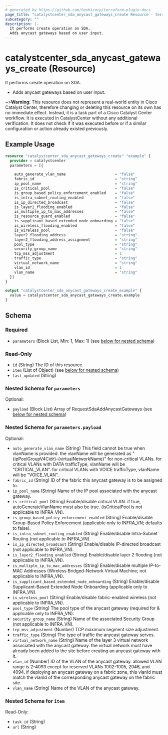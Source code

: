 ```yaml
---
# generated by https://github.com/hashicorp/terraform-plugin-docs
page_title: "catalystcenter_sda_anycast_gateways_create Resource - terraform-provider-catalystcenter"
subcategory: ""
description: |-
  It performs create operation on SDA.
  Adds anycast gateways based on user input.
---
```


# catalystcenter_sda_anycast_gateways_create (Resource)

It performs create operation on SDA.

- Adds anycast gateways based on user input.


~>**Warning:**
This resource does not represent a real-world entity in Cisco Catalyst Center, therefore changing or deleting this resource on its own has no immediate effect.
Instead, it is a task part of a Cisco Catalyst Center workflow. It is executed in CatalystCenter without any additional verification. It does not check if it was executed before or if a similar configuration or action already existed previously.

## Example Usage

```terraform
resource "catalystcenter_sda_anycast_gateways_create" "example" {
  provider = catalystcenter
  parameters = [{

    auto_generate_vlan_name                      = "false"
    fabric_id                                    = "string"
    ip_pool_name                                 = "string"
    is_critical_pool                             = "false"
    is_group_based_policy_enforcement_enabled    = "false"
    is_intra_subnet_routing_enabled              = "false"
    is_ip_directed_broadcast                     = "false"
    is_layer2_flooding_enabled                   = "false"
    is_multiple_ip_to_mac_addresses              = "false"
    is_resource_guard_enabled                    = "false"
    is_supplicant_based_extended_node_onboarding = "false"
    is_wireless_flooding_enabled                 = "false"
    is_wireless_pool                             = "false"
    layer2_flooding_address                      = "string"
    layer2_flooding_address_assignment           = "string"
    pool_type                                    = "string"
    security_group_name                          = "string"
    tcp_mss_adjustment                           = 1
    traffic_type                                 = "string"
    virtual_network_name                         = "string"
    vlan_id                                      = 1
    vlan_name                                    = "string"
  }]
}

output "catalystcenter_sda_anycast_gateways_create_example" {
  value = catalystcenter_sda_anycast_gateways_create.example
}
```

<!-- schema generated by tfplugindocs -->
## Schema

### Required

- `parameters` (Block List, Min: 1, Max: 1) (see [below for nested schema](#nestedblock--parameters))

### Read-Only

- `id` (String) The ID of this resource.
- `item` (List of Object) (see [below for nested schema](#nestedatt--item))
- `last_updated` (String)

<a id="nestedblock--parameters"></a>
### Nested Schema for `parameters`

Optional:

- `payload` (Block List) Array of RequestSdaAddAnycastGateways (see [below for nested schema](#nestedblock--parameters--payload))

<a id="nestedblock--parameters--payload"></a>
### Nested Schema for `parameters.payload`

Optional:

- `auto_generate_vlan_name` (String) This field cannot be true when vlanName is provided. the vlanName will be generated as "{ipPoolGroupV4Cidr}-{virtualNetworkName}" for non-critical VLANs. for critical VLANs with DATA trafficType, vlanName will be "CRITICAL_VLAN". for critical VLANs with VOICE trafficType, vlanName will be "VOICE_VLAN".
- `fabric_id` (String) ID of the fabric this anycast gateway is to be assigned to.
- `ip_pool_name` (String) Name of the IP pool associated with the anycast gateway.
- `is_critical_pool` (String) Enable/disable critical VLAN. if true, autoGenerateVlanName must also be true. (isCriticalPool is not applicable to INFRA_VN).
- `is_group_based_policy_enforcement_enabled` (String) Enable/disable Group-Based Policy Enforcement (applicable only to INFRA_VN; defaults to false).
- `is_intra_subnet_routing_enabled` (String) Enable/disable Intra-Subnet Routing (not applicable to INFRA_VN).
- `is_ip_directed_broadcast` (String) Enable/disable IP-directed broadcast (not applicable to INFRA_VN).
- `is_layer2_flooding_enabled` (String) Enable/disable layer 2 flooding (not applicable to INFRA_VN).
- `is_multiple_ip_to_mac_addresses` (String) Enable/disable multiple IP-to-MAC Addresses (Wireless Bridged-Network Virtual Machine; not applicable to INFRA_VN).
- `is_supplicant_based_extended_node_onboarding` (String) Enable/disable Supplicant-Based Extended Node Onboarding (applicable only to INFRA_VN).
- `is_wireless_pool` (String) Enable/disable fabric-enabled wireless (not applicable to INFRA_VN).
- `pool_type` (String) The pool type of the anycast gateway (required for & applicable only to INFRA_VN).
- `security_group_name` (String) Name of the associated Security Group (not applicable to INFRA_VN).
- `tcp_mss_adjustment` (Number) TCP maximum segment size adjustment.
- `traffic_type` (String) The type of traffic the anycast gateway serves.
- `virtual_network_name` (String) Name of the layer 3 virtual network associated with the anycast gateway. the virtual network must have already been added to the site before creating an anycast gateway with it.
- `vlan_id` (Number) ID of the VLAN of the anycast gateway. allowed VLAN range is 2-4093 except for reserved VLANs 1002-1005, 2046, and 4094. if deploying an anycast gateway on a fabric zone, this vlanId must match the vlanId of the corresponding anycast gateway on the fabric site.
- `vlan_name` (String) Name of the VLAN of the anycast gateway.



<a id="nestedatt--item"></a>
### Nested Schema for `item`

Read-Only:

- `task_id` (String)
- `url` (String)

